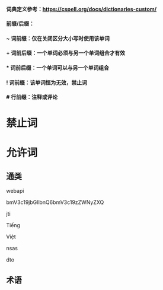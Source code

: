 #### ###########################################################
#### 词典定义参考：https://cspell.org/docs/dictionaries-custom/
#### 前缀/后缀：
####   ~ 词前缀：仅在关闭区分大小写时使用该单词
####   + 词前后缀：一个单词必须与另一个单词组合才有效
####  * 词前后缀：一个单词可以与另一个单词组合
####   ! 词前缀：该单词恒为无效，禁止词
####   # 行前缀：注释或评论
#### ###########################################################

# 禁止词


# 允许词
## 通类
webapi

bmV3c19jbGllbnQ6bmV3c19zZWNyZXQ

jti

Tiếng

Việt

nsas

dto
## 术语
